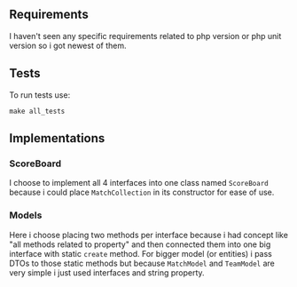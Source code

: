 ## Requirements
I haven't seen any specific requirements related to php version or php unit version so i got newest of them.

## Tests
To run tests use:
```
make all_tests
```

## Implementations

### ScoreBoard
I choose to implement all 4 interfaces into one class named `ScoreBoard` because i could place `MatchCollection` in its constructor for ease of use.

### Models
Here i choose placing two methods per interface because i had concept like "all methods related to property" and then connected them into one big interface with static `create` method. 
For bigger model (or entities) i pass DTOs to those static methods but because `MatchModel` and `TeamModel` are very simple i just used interfaces and string property.
